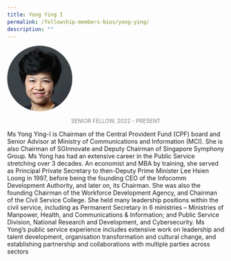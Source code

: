 ```yaml
---
title: Yong Ying I
permalink: /fellowship-members-bios/yong-ying/
description: ""
---
```

<style>
.fellow-image-pic {
	border-radius: 50%;
	height: 30% !important;
	width: 30% !important;
	}
	
fellow-img {
		text-align: center;
	}

.fellow-tenure {
	text-align: center;
	color: grey;
	font-size: 0.9em;
	}	

</style>

<div class="fellow-img">
<img class="fellow-image-pic" src="/images/FellowshipImages/ps-ying-i.jpg">
<p class="fellow-tenure">SENIOR FELLOW, 2022 - PRESENT</p>
</div>

<p>
Ms Yong Ying-I is Chairman of the Central Provident Fund (CPF) board and Senior Advisor at Ministry of Communications and Information (MCI). She is also Chairman of SGInnovate and Deputy Chairman of Singapore Symphony Group. Ms Yong has had an extensive career in the Public Service stretching over 3 decades. An economist and MBA by training, she served as Principal Private Secretary to then-Deputy Prime Minister Lee Hsien Loong in 1997, before being the founding CEO of the Infocomm Development Authority, and later on, its Chairman. She was also the founding Chairman of the Workforce Development Agency, and Chairman of the Civil Service College. She held many leadership positions within the civil service, including as Permanent Secretary in 6 ministries – Ministries of Manpower, Health, and Communications &amp; Information; and Public Service Division, National Research and Development, and Cybersecurity. Ms Yong’s public service experience includes extensive work on leadership and talent development, organisation transformation and cultural change, and establishing partnership and collaborations with multiple parties across sectors


</p>